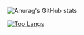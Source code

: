 
![Anurag's GitHub stats](https://github-readme-stats.vercel.app/api?username=askhabchic&hide=stars)

[![Top Langs](https://github-readme-stats.vercel.app/api/top-langs/?username=askhabchic&layout=compact&theme=vision-friendly-dark)](https://github.com/askhabchic/github-readme-stats)

<!-- [![Top Langs](https://github-readme-stats.vercel.app/api/top-langs/?username=askhabchic&hide=php)](https://github.com/askhabchic/github-readme-stats) -->

<h1>
<img src="https://komarev.com/ghpvc/?username=askhabchic&style=flat-square&color=blue" alt=""/></h>

<!--
**askhabchic/askhabchic** is a ✨ _special_ ✨ repository because its `README.md` (this file) appears on your GitHub profile.

Here are some ideas to get you started:

- 🔭 I’m currently working on ...
- 🌱 I’m currently learning ...
- 👯 I’m looking to collaborate on ...
- 🤔 I’m looking for help with ...
- 💬 Ask me about ...
- 📫 How to reach me: ...
- 😄 Pronouns: ...
- ⚡ Fun fact: ...
-->
